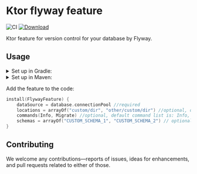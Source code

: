 # Ktor flyway feature
![CI](https://github.com/viartemev/ktor-flyway-feature/workflows/CI/badge.svg?branch=master)
[ ![Download](https://api.bintray.com/packages/viartemev/Maven/ktor-flyway-feature/images/download.svg) ](https://bintray.com/viartemev/Maven/ktor-flyway-feature/_latestVersion)

Ktor feature for version control for your database by Flyway.

## Usage
<details><summary>Set up in Gradle:</summary>

```groovy
repositories {
    jcenter()
}

dependencies {
    implementation("com.viartemev:ktor-flyway-feature:$ktor_flyway_feature_version")
}
```
</details>

<details><summary>Set up in Maven:</summary>

```xml
<repositories>
    <repository>
        <id>jcenter</id>
        <url>https://jcenter.bintray.com/</url>
    </repository>
</repositories>

<dependency>
  <groupId>com.viartemev</groupId>
  <artifactId>ktor-flyway-feature</artifactId>
  <version>${ktor_flyway_feature_version}</version>
</dependency>
```
</details>

Add the feature to the code:
```kotlin
install(FlywayFeature) {
    dataSource = database.connectionPool //required
    locations = arrayOf("custom/dir", "other/custom/dir") //optional, default value = arrayof("db/migration")
    commands(Info, Migrate) //optional, default command list is: Info, Migrate
    schemas = arrayOf("CUSTOM_SCHEMA_1", "CUSTOM_SCHEMA_2") // optional, default value is the DB product specific default schema
}
```
## Contributing
We welcome any contributions—reports of issues, ideas for enhancements, and pull requests related to either of those.
